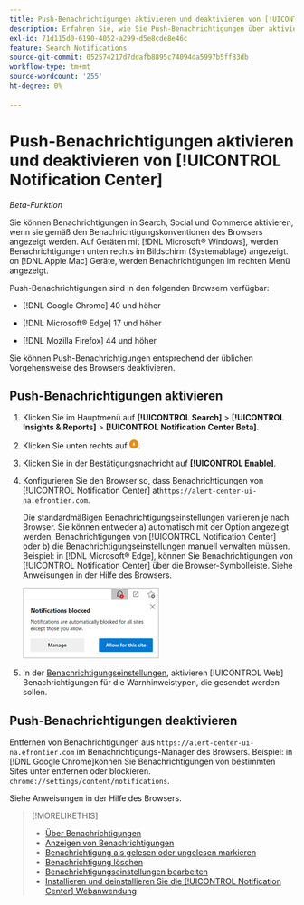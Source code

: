```yaml
---
title: Push-Benachrichtigungen aktivieren und deaktivieren von [!UICONTROL Notification Center]
description: Erfahren Sie, wie Sie Push-Benachrichtigungen über aktivieren und deaktivieren [!UICONTROL Notification Center].
exl-id: 71d115d0-6190-4052-a299-d5e8cde8e46c
feature: Search Notifications
source-git-commit: 052574217d7ddafb8895c74094da5997b5ff83db
workflow-type: tm+mt
source-wordcount: '255'
ht-degree: 0%

---
```


# Push-Benachrichtigungen aktivieren und deaktivieren von [!UICONTROL Notification Center]

*Beta-Funktion*

Sie können Benachrichtigungen in Search, Social und Commerce aktivieren, wenn sie gemäß den Benachrichtigungskonventionen des Browsers angezeigt werden. Auf Geräten mit [!DNL Microsoft® Windows], werden Benachrichtigungen unten rechts im Bildschirm (Systemablage) angezeigt. on [!DNL Apple Mac] Geräte, werden Benachrichtigungen im rechten Menü angezeigt.

Push-Benachrichtigungen sind in den folgenden Browsern verfügbar:

* [!DNL Google Chrome] 40 und höher

* [!DNL Microsoft® Edge] 17 und höher

* [!DNL Mozilla Firefox] 44 und höher

Sie können Push-Benachrichtigungen entsprechend der üblichen Vorgehensweise des Browsers deaktivieren.

## Push-Benachrichtigungen aktivieren

1. Klicken Sie im Hauptmenü auf **[!UICONTROL Search]** > **[!UICONTROL Insights & Reports]** > **[!UICONTROL Notification Center Beta]**.

2. Klicken Sie unten rechts auf ![Push-Benachrichtigungen aktivieren](/help/search-social-commerce/assets/notifications-push.png "Push-Benachrichtigungen aktivieren").

3. Klicken Sie in der Bestätigungsnachricht auf **[!UICONTROL Enable]**.

4. Konfigurieren Sie den Browser so, dass Benachrichtigungen von [!UICONTROL Notification Center] at`https://alert-center-ui-na.efrontier.com`.

   Die standardmäßigen Benachrichtigungseinstellungen variieren je nach Browser. Sie können entweder a) automatisch mit der Option angezeigt werden, Benachrichtigungen von [!UICONTROL Notification Center] oder b) die Benachrichtigungseinstellungen manuell verwalten müssen. Beispiel: in [!DNL Microsoft® Edge], können Sie Benachrichtigungen von [!UICONTROL Notification Center] über die Browser-Symbolleiste. Siehe Anweisungen in der Hilfe des Browsers.

   ![Verwalten der Benachrichtigungseinstellungen in Microsoft Edge](/help/search-social-commerce/assets/notifications-blocked-dialog.png "Verwalten der Benachrichtigungseinstellungen in Microsoft® Edge")

5. In der [Benachrichtigungseinstellungen](notification-edit.md), aktivieren [!UICONTROL Web] Benachrichtigungen für die Warnhinweistypen, die gesendet werden sollen.

## Push-Benachrichtigungen deaktivieren

Entfernen von Benachrichtigungen aus `https://alert-center-ui-na.efrontier.com` im Benachrichtigungs-Manager des Browsers. Beispiel: in [!DNL Google Chrome]können Sie Benachrichtigungen von bestimmten Sites unter entfernen oder blockieren. `chrome://settings/content/notifications`.

Siehe Anweisungen in der Hilfe des Browsers.

>[!MORELIKETHIS]
>
>* [Über Benachrichtigungen](/help/search-social-commerce/notifications/notification-about.md)
>* [Anzeigen von Benachrichtigungen](notification-view.md)
>* [Benachrichtigung als gelesen oder ungelesen markieren](notification-mark-read-unread.md)
>* [Benachrichtigung löschen](notification-delete.md)
>* [Benachrichtigungseinstellungen bearbeiten](notification-edit.md)
>* [Installieren und deinstallieren Sie die [!UICONTROL Notification Center] Webanwendung](notification-app-install-uninstall.md)
